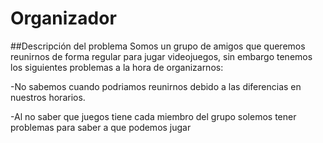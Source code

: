# Organizador
##Descripción del problema
Somos un grupo de amigos que queremos reunirnos de forma regular para jugar videojuegos, sin embargo tenemos los siguientes problemas a la hora de organizarnos:

-No sabemos cuando podriamos reunirnos debido a las diferencias en nuestros horarios.

-Al no saber que juegos tiene cada miembro del grupo solemos tener problemas para saber a que podemos jugar
